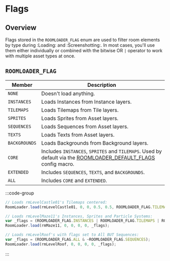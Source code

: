 # Flags

## Overview

Flags stored in the `ROOMLOADER_FLAG` enum are used to filter room elements by type during :Loading: and :Screenshotting:. In most cases, you'll use them either individually or combined with the bitwise OR `|` operator to work with multiple asset types at once. 

## `ROOMLOADER_FLAG`

| Member  | Description |
| ------------- | ------------- |
| `NONE` | Doesn't load anything. |
| `INSTANCES` | Loads Instances from Instance layers. |
| `TILEMAPS` | Loads Tilemaps from Tile layers. |
| `SPRITES` | Loads Sprites from Asset layers. |
| `SEQUENCES` | Loads Sequences from Asset layers. |
| `TEXTS` | Loads Texts from Asset layers. |
| `BACKGROUNDS` | Loads Backgrounds from Background layers. |
| `CORE` | Includes `INSTANCES`, `SPRITES` and `TILEMAPS`. Used by default via the [ROOMLOADER_DEFAULT_FLAGS](/pages/api/config/#roomloader-default-flags) config macro. |
| `EXTENDED` | Includes `SEQUENCES`, `TEXTS`, and `BACKGROUNDS`. |
| `ALL` | Includes `CORE` and `EXTENDED`. |

:::code-group
```js [Examples]
// Loads rmLevelCastle01's Tilemaps centered:
RoomLoader.load(rmLevelCastle01, 0, 0, 0.5, 0.5, ROOMLOADER_FLAG.TILEMAPS);

// Loads rmLevelMaze11's Instances, Sprites and Particle Systems: 
var _flags = (ROOMLOADER_FLAG.INSTANCES | ROOMLOADER_FLAG.TILEMAPS | ROOMLOADER_FLAG.PARTICLE_SYSTEMS);
RoomLoader.load(rmMaze11, 0, 0, 0, 0, _flags);

// Loads rmLevelRoof's with flags set to All BUT Sequences:
var _flags = (ROOMLOADER_FLAG.ALL & ~ROOMLOADER_FLAG.SEQUENCES);
RoomLoader.load(rmLevelRoof, 0, 0, 0, 0, _flags);
```
:::
